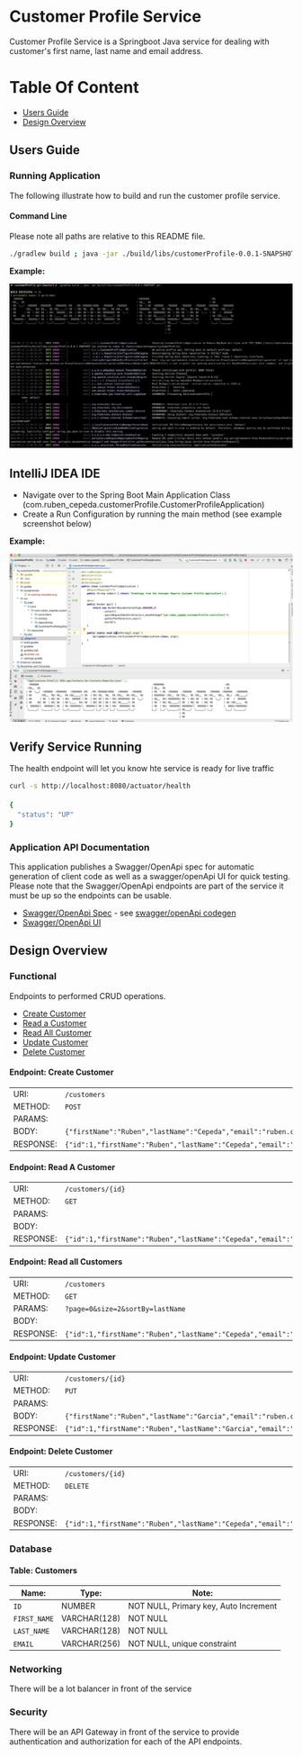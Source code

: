 # Customer Profile Service
Customer Profile Service is a Springboot Java service for dealing with customer's first name, last name and email 
address.

# Table Of Content
* [Users Guide](#users-guide)
* [Design Overview](#design-overview)

## Users Guide
### Running Application
The following illustrate how to build and run the customer profile service.

#### Command Line
Please note all paths are relative to this README file.
```bash
./gradlew build ; java -jar ./build/libs/customerProfile-0.0.1-SNAPSHOT.jar
```

**Example:** 

![build and run of service from command line](screenshots/cli-startup-example.png "build and run of service from command line")


## IntelliJ IDEA IDE

* Navigate over to the Spring Boot Main Application Class (com.ruben_cepeda.customerProfile.CustomerProfileApplication)
* Create a Run Configuration by running the main method (see example screenshot below)

**Example:** 

![Run Configuration](screenshots/intellij-startup-example.png "Run Configuration for Intellij")

## Verify Service Running
The health endpoint will let you know hte service is ready for live traffic
```bash
curl -s http://localhost:8080/actuator/health

{
  "status": "UP"
}
```

### Application API Documentation
This application publishes a Swagger/OpenApi spec for automatic generation of client code as well as a 
swagger/openApi UI for quick testing.  Please note that the Swagger/OpenApi endpoints are part of the service it
must be up so the endpoints can be usable.

* [Swagger/OpenApi Spec](http://localhost:8080/v2/api-docs) - see [swagger/openApi codegen](https://swagger.io/tools/swagger-codegen/)
* [Swagger/OpenApi UI](http://localhost:8080/swagger-ui.html)



## Design Overview 
### Functional
Endpoints to performed CRUD operations.
* [Create Customer](#endpoint-create-customer)
* [Read a Customer](#endpoint-read-a-customer)
* [Read All Customer](#endpoint-read-all-customers)
* [Update Customer](#endpoint-update-customer)
* [Delete Customer](#endpoint-delete-customer)

#### Endpoint: Create Customer
| | |
| ------------- | ------------- |
|URI:| `/customers`        |
|METHOD:| `POST` |
|PARAMS:||
|BODY: |`{"firstName":"Ruben","lastName":"Cepeda","email":"ruben.cepeda@gmail.com"}` |
|RESPONSE:|`{"id":1,"firstName":"Ruben","lastName":"Cepeda","email":"ruben.cepeda@gmail.com"}`|

#### Endpoint: Read A Customer
| | |
| ------------- | ------------- |
|URI:| `/customers/{id}`        |
|METHOD:| `GET` | 
|PARAMS:||
|BODY: ||
|RESPONSE:|`{"id":1,"firstName":"Ruben","lastName":"Cepeda","email":"ruben.cepeda@gmail.com"}`|

#### Endpoint: Read all Customers
| | |
| ------------- | ------------- |
|URI:| `/customers`        |
|METHOD:| `GET` | 
|PARAMS:|`?page=0&size=2&sortBy=lastName`|
|BODY: ||
|RESPONSE:|`{"id":1,"firstName":"Ruben","lastName":"Cepeda","email":"ruben.cepeda@gmail.com"}`|

#### Endpoint: Update Customer
| | |
| ------------- | ------------- |
|URI:| `/customers/{id}`        |
|METHOD:| `PUT` | 
|PARAMS:||
|BODY: |`{"firstName":"Ruben","lastName":"Garcia","email":"ruben.cepeda@gmail.com"}`|
|RESPONSE:|`{"id":1,"firstName":"Ruben","lastName":"Garcia","email":"ruben.cepeda@gmail.com"}`|

#### Endpoint: Delete Customer
| | |
| ------------- | ------------- |
|URI:| `/customers/{id}`        |
|METHOD:| `DELETE` |
|PARAMS:||
|BODY: ||
|RESPONSE:|`{"id":1,"firstName":"Ruben","lastName":"Cepeda","email":"ruben.cepeda@gmail.com"}`|


### Database
#### Table: Customers

| Name:         | Type:         |Note:|
| ------------- | ------------- |------------|
| `ID`          | NUMBER        |NOT NULL, Primary key, Auto Increment|
| `FIRST_NAME`  | VARCHAR(128)  |NOT NULL|
| `LAST_NAME`   | VARCHAR(128)  |NOT NULL|
| `EMAIL`       | VARCHAR(256)  |NOT NULL, unique constraint |

### Networking
There will be a lot balancer in front of the service

### Security
There will be an API Gateway in front of the service to provide authentication and authorization for each of the API
endpoints. 







